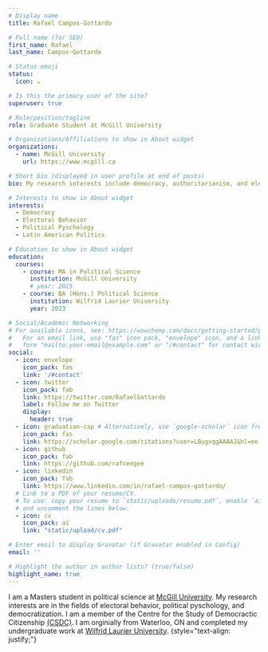 ```yaml
---
# Display name
title: Rafael Campos-Gottardo

# Full name (for SEO)
first_name: Rafael
last_name: Campos-Gottardo

# Status emoji
status:
  icon: ☕️

# Is this the primary user of the site?
superuser: true

# Role/position/tagline
role: Graduate Student at McGill University

# Organizations/Affiliations to show in About widget
organizations:
  - name: McGill University
    url: https://www.mcgill.ca

# Short bio (displayed in user profile at end of posts)
bio: My research interests include democracy, authoritarianism, and elections.

# Interests to show in About widget
interests:
  - Democracy
  - Electoral Behavior
  - Political Pyschology
  - Latin American Politics

# Education to show in About widget
education:
  courses:
    - course: MA in Political Science
      institution: McGill University
      # year: 2025
    - course: BA (Hons.) Political Science
      institution: Wilfrid Laurier University
      year: 2023

# Social/Academic Networking
# For available icons, see: https://wowchemy.com/docs/getting-started/page-builder/#icons
#   For an email link, use "fas" icon pack, "envelope" icon, and a link in the
#   form "mailto:your-email@example.com" or "/#contact" for contact widget.
social:
  - icon: envelope
    icon_pack: fas
    link: '/#contact'
  - icon: twitter
    icon_pack: fab
    link: https://twitter.com/RafaelGottardo
    label: Follow me on Twitter
    display:
      header: true
  - icon: graduation-cap # Alternatively, use `google-scholar` icon from `ai` icon pack
    icon_pack: fas
    link: https://scholar.google.com/citations?user=LBugxqgAAAAJ&hl=en
  - icon: github
    icon_pack: fab
    link: https://github.com/rafceegee
  - icon: linkedin
    icon_pack: fab
    link: https://www.linkedin.com/in/rafael-campos-gottardo/
  # Link to a PDF of your resume/CV.
  # To use: copy your resume to `static/uploads/resume.pdf`, enable `ai` icons in `params.yaml`,
  # and uncomment the lines below.
  - icon: cv
    icon_pack: ai
    link: "static/upload/cv.pdf"

# Enter email to display Gravatar (if Gravatar enabled in Config)
email: ''

# Highlight the author in author lists? (true/false)
highlight_name: true
---
```


I am a Masters student in political science at <a href="https://www.mcgill.ca/politicalscience/">McGill University</a>. My research interests are in the fields of electoral behavior, political pyschology, and democratization. I am a member of the Centre for the Study of Democractic Citizenship <a href="https://csdc-cecd.ca">(CSDC)</a>. I am orginially from Waterloo, ON and completed my undergraduate work at <a href="https://students.wlu.ca/programs/arts/political-science/index.html">Wilfrid Laurier University</a>.
{style="text-align: justify;"}
